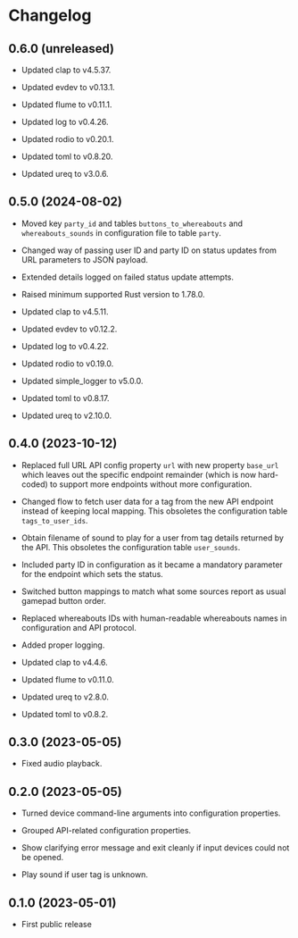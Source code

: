 # Changelog


## 0.6.0 (unreleased)

- Updated clap to v4.5.37.

- Updated evdev to v0.13.1.

- Updated flume to v0.11.1.

- Updated log to v0.4.26.

- Updated rodio to v0.20.1.

- Updated toml to v0.8.20.

- Updated ureq to v3.0.6.


## 0.5.0 (2024-08-02)

- Moved key `party_id` and tables `buttons_to_whereabouts` and
  `whereabouts_sounds` in configuration file to table `party`.

- Changed way of passing user ID and party ID on status updates from
  URL parameters to JSON payload.

- Extended details logged on failed status update attempts.

- Raised minimum supported Rust version to 1.78.0.

- Updated clap to v4.5.11.

- Updated evdev to v0.12.2.

- Updated log to v0.4.22.

- Updated rodio to v0.19.0.

- Updated simple_logger to v5.0.0.

- Updated toml to v0.8.17.

- Updated ureq to v2.10.0.


## 0.4.0 (2023-10-12)

- Replaced full URL API config property `url` with new property
  `base_url` which leaves out the specific endpoint remainder (which is
  now hard-coded) to support more endpoints without more configuration.

- Changed flow to fetch user data for a tag from the new API endpoint
  instead of keeping local mapping. This obsoletes the configuration
  table `tags_to_user_ids`.

- Obtain filename of sound to play for a user from tag details returned
  by the API. This obsoletes the configuration table `user_sounds`.

- Included party ID in configuration as it became a mandatory parameter
  for the endpoint which sets the status.

- Switched button mappings to match what some sources report as usual
  gamepad button order.

- Replaced whereabouts IDs with human-readable whereabouts names in
  configuration and API protocol.

- Added proper logging.

- Updated clap to v4.4.6.

- Updated flume to v0.11.0.

- Updated ureq to v2.8.0.

- Updated toml to v0.8.2.


## 0.3.0 (2023-05-05)

- Fixed audio playback.


## 0.2.0 (2023-05-05)

- Turned device command-line arguments into configuration properties.

- Grouped API-related configuration properties.

- Show clarifying error message and exit cleanly if input devices could
  not be opened.

- Play sound if user tag is unknown.


## 0.1.0 (2023-05-01)

- First public release
